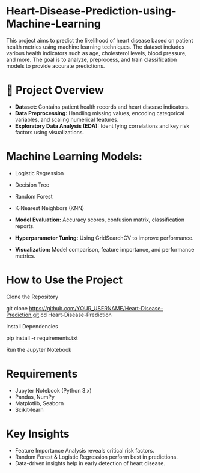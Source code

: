 # Heart-Disease-Prediction-using-Machine-Learning
This project aims to predict the likelihood of heart disease based on patient health metrics using machine learning techniques. The dataset includes various health indicators such as age, cholesterol levels, blood pressure, and more. The goal is to analyze, preprocess, and train classification models to provide accurate predictions.

# 📌 Project Overview
* **Dataset:** Contains patient health records and heart disease indicators.<br>
* **Data Preprocessing:** Handling missing values, encoding categorical variables, and scaling numerical features.<br>
* **Exploratory Data Analysis (EDA):** Identifying correlations and key risk factors using visualizations.<br>
# Machine Learning Models:
* Logistic Regression<br>
* Decision Tree<br>
* Random Forest<br>
* K-Nearest Neighbors (KNN)<br>

* **Model Evaluation:** Accuracy scores, confusion matrix, classification reports.<br>
* **Hyperparameter Tuning:** Using GridSearchCV to improve performance.<br>
* **Visualization:** Model comparison, feature importance, and performance metrics.<br>

# How to Use the Project
Clone the Repository

git clone https://github.com/YOUR_USERNAME/Heart-Disease-Prediction.git
cd Heart-Disease-Prediction

Install Dependencies

pip install -r requirements.txt

Run the Jupyter Notebook

# Requirements
* Jupyter Notebook (Python 3.x)<br>
* Pandas, NumPy<br>
* Matplotlib, Seaborn<br>
* Scikit-learn<br>

 # Key Insights
* Feature Importance Analysis reveals critical risk factors.
* Random Forest & Logistic Regression perform best in predictions.
* Data-driven insights help in early detection of heart disease.

